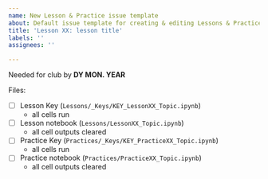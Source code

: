 ```yaml
---
name: New Lesson & Practice issue template
about: Default issue template for creating & editing Lessons & Practices
title: 'Lesson XX: lesson title'
labels: ''
assignees: ''

---
```


Needed for club by **DY MON. YEAR**

<!-- Fill in the `XX`'s with the lesson/practice number -->

Files:
- [ ] Lesson Key (`Lessons/_Keys/KEY_LessonXX_Topic.ipynb`)
  - all cells run
- [ ] Lesson notebook (`Lessons/LessonXX_Topic.ipynb`)
  - all cell outputs cleared
- [ ] Practice Key (`Practices/_Keys/KEY_PracticeXX_Topic.ipynb`)
  - all cells run
- [ ] Practice notebook (`Practices/PracticeXX_Topic.ipynb`)
  - all cell outputs cleared
